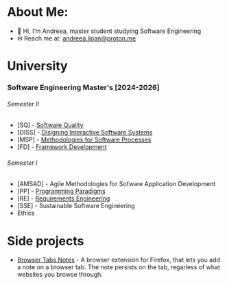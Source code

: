 # About Me:
- 👋 Hi, I’m Andreea, master student studying Software Engineering
- ✉ Reach me at: andreea.lipan@proton.me

# University
### Software Engineering Master's [2024-2026]

###### Semester II
- \[SQ] - [Software Quality](https://github.com/andreea-lipan/SQ)
- \[DISS] - [Disigning Interactive Software Systems](https://github.com/andreea-lipan/beyond-ball)
- \[MSP] - [Methodologies for Software Processes](https://github.com/andreea-lipan/MSP)
- \[FD] - [Framework Development](https://github.com/andreea-lipan/tab-notes-firefox-extension)

###### Semester I
- \[AMSAD] - Agile Methodologies for Sofware Application Development
- \[PP] - [Programming Paradigms](https://github.com/andreea-lipan/PP)
- \[RE] - [Requirements Engineering](https://github.com/andreea-lipan/RE-Project)
- \[SSE] - Sustainable Software Engineering
- Ethics

# Side projects

- [Browser Tabs Notes](https://github.com/andreea-lipan/tab-notes-firefox-extension) - A browser extension for Firefox, that lets you add a note on a browser tab. The note persists on the tab, regarless of what websites you browse through.
